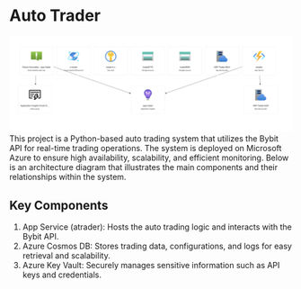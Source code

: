 # Auto Trader
![Auto Trader Overview](figs/fig1.png)
This project is a Python-based auto trading system that utilizes the Bybit API for real-time trading operations. The system is deployed on Microsoft Azure to ensure high availability, scalability, and efficient monitoring. Below is an architecture diagram that illustrates the main components and their relationships within the system.

## Key Components
1. App Service (atrader): Hosts the auto trading logic and interacts with the Bybit API.
2. Azure Cosmos DB: Stores trading data, configurations, and logs for easy retrieval and scalability.
3. Azure Key Vault: Securely manages sensitive information such as API keys and credentials.
